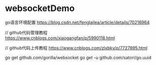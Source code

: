 # websocketDemo




go语言环境配置
https://blog.csdn.net/fenglailea/article/details/70216964	



// github代码管理教程
https://www.cnblogs.com/xiaogangfan/p/5990118.html

// github代码上传教程
https://www.cnblogs.com/zlxbky/p/7727895.html

go get github.com/gorilla/websocket
go get -u github.com/satori/go.uuid

